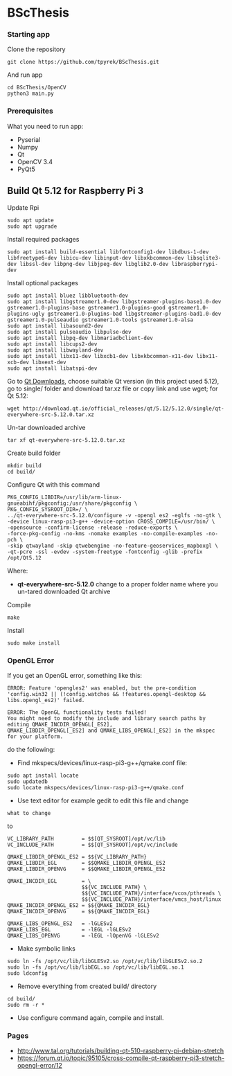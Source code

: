 # BScThesis

### Starting app
Clone the repository
```
git clone https://github.com/tpyrek/BScThesis.git
```
And run app
```
cd BScThesis/OpenCV
python3 main.py
```
### Prerequisites
What you need to run app:
* Pyserial
* Numpy
* Qt 
* OpenCV 3.4
* PyQt5

## Build Qt 5.12 for Raspberry Pi 3
Update Rpi
```
sudo apt update
sudo apt upgrade
```

Install required packages
```
sudo apt install build-essential libfontconfig1-dev libdbus-1-dev libfreetype6-dev libicu-dev libinput-dev libxkbcommon-dev libsqlite3-dev libssl-dev libpng-dev libjpeg-dev libglib2.0-dev libraspberrypi-dev
```

Install optional packages
```
sudo apt install bluez libbluetooth-dev
sudo apt install libgstreamer1.0-dev libgstreamer-plugins-base1.0-dev gstreamer1.0-plugins-base gstreamer1.0-plugins-good gstreamer1.0-plugins-ugly gstreamer1.0-plugins-bad libgstreamer-plugins-bad1.0-dev gstreamer1.0-pulseaudio gstreamer1.0-tools gstreamer1.0-alsa
sudo apt install libasound2-dev
sudo apt install pulseaudio libpulse-dev
sudo apt install libpq-dev libmariadbclient-dev
sudo apt install libcups2-dev
sudo apt install libwayland-dev
sudo apt install libx11-dev libxcb1-dev libxkbcommon-x11-dev libx11-xcb-dev libxext-dev
sudo apt install libatspi-dev
```

Go to [Qt Downloads](http://download.qt.io/official_releases/qt/), choose suitable Qt version (in this project used 5.12), go to single/ folder and download tar.xz file or copy link and use wget; for Qt 5.12:
```
wget http://download.qt.io/official_releases/qt/5.12/5.12.0/single/qt-everywhere-src-5.12.0.tar.xz
```
Un-tar downloaded archive
```
tar xf qt-everywhere-src-5.12.0.tar.xz
```
Create build folder
```
mkdir build
cd build/
```
Configure Qt with this command
```
PKG_CONFIG_LIBDIR=/usr/lib/arm-linux-gnueabihf/pkgconfig:/usr/share/pkgconfig \
PKG_CONFIG_SYSROOT_DIR=/ \
../qt-everywhere-src-5.12.0/configure -v -opengl es2 -eglfs -no-gtk \
-device linux-rasp-pi3-g++ -device-option CROSS_COMPILE=/usr/bin/ \
-opensource -confirm-license -release -reduce-exports \
-force-pkg-config -no-kms -nomake examples -no-compile-examples -no-pch \
-skip qtwayland -skip qtwebengine -no-feature-geoservices_mapboxgl \
-qt-pcre -ssl -evdev -system-freetype -fontconfig -glib -prefix /opt/Qt5.12
```

Where:
* **qt-everywhere-src-5.12.0** change to a proper folder name where you un-tared downloaded Qt archive

Compile
```
make
```
Install
```
sudo make install
```

### OpenGL Error
If you get an OpenGL error, something like this:
```
ERROR: Feature 'opengles2' was enabled, but the pre-condition 'config.win32 || (!config.watchos && !features.opengl-desktop && libs.opengl_es2)' failed.

ERROR: The OpenGL functionality tests failed!
You might need to modify the include and library search paths by editing QMAKE_INCDIR_OPENGL[_ES2],
QMAKE_LIBDIR_OPENGL[_ES2] and QMAKE_LIBS_OPENGL[_ES2] in the mkspec for your platform.
```
do the following:
* Find mkspecs/devices/linux-rasp-pi3-g++/qmake.conf file:
```
sudo apt install locate
sudo updatedb
sudo locate mkspecs/devices/linux-rasp-pi3-g++/qmake.conf
```
* Use text editor for example gedit to edit this file and change
```
what to change
```
to
```
VC_LIBRARY_PATH         = $$[QT_SYSROOT]/opt/vc/lib
VC_INCLUDE_PATH         = $$[QT_SYSROOT]/opt/vc/include

QMAKE_LIBDIR_OPENGL_ES2 = $${VC_LIBRARY_PATH}
QMAKE_LIBDIR_EGL        = $$QMAKE_LIBDIR_OPENGL_ES2
QMAKE_LIBDIR_OPENVG     = $$QMAKE_LIBDIR_OPENGL_ES2

QMAKE_INCDIR_EGL        = \
                        $${VC_INCLUDE_PATH} \
                        $${VC_INCLUDE_PATH}/interface/vcos/pthreads \
                        $${VC_INCLUDE_PATH}/interface/vmcs_host/linux
QMAKE_INCDIR_OPENGL_ES2 = $${QMAKE_INCDIR_EGL}
QMAKE_INCDIR_OPENVG     = $${QMAKE_INCDIR_EGL}

QMAKE_LIBS_OPENGL_ES2   = -lGLESv2
QMAKE_LIBS_EGL          = -lEGL -lGLESv2
QMAKE_LIBS_OPENVG       = -lEGL -lOpenVG -lGLESv2
```

* Make symbolic links
```
sudo ln -fs /opt/vc/lib/libGLESv2.so /opt/vc/lib/libGLESv2.so.2
sudo ln -fs /opt/vc/lib/libEGL.so /opt/vc/lib/libEGL.so.1
sudo ldconfig
```
* Remove everything from created build/ directory
```
cd build/
sudo rm -r *
```
* Use configure command again, compile and install.

### Pages
* http://www.tal.org/tutorials/building-qt-510-raspberry-pi-debian-stretch
* https://forum.qt.io/topic/95105/cross-compile-qt-raspberry-pi3-stretch-opengl-error/12
